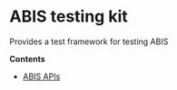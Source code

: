 # ABIS testing kit
Provides a test framework for testing ABIS

**Contents**
* [ABIS APIs](./docs/apis.md)
